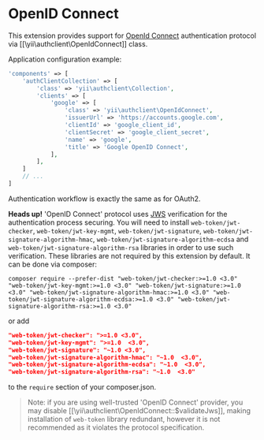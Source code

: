 OpenID Connect
==============

This extension provides support for [OpenId Connect](http://openid.net/connect/) authentication protocol via
[[\yii\authclient\OpenIdConnect]] class.

Application configuration example:

```php
'components' => [
    'authClientCollection' => [
        'class' => 'yii\authclient\Collection',
        'clients' => [
            'google' => [
                'class' => 'yii\authclient\OpenIdConnect',
                'issuerUrl' => 'https://accounts.google.com',
                'clientId' => 'google_client_id',
                'clientSecret' => 'google_client_secret',
                'name' => 'google',
                'title' => 'Google OpenID Connect',
            ],
        ],
    ]
    // ...
]
```

Authentication workflow is exactly the same as for OAuth2.

**Heads up!** 'OpenID Connect' protocol uses [JWS](http://tools.ietf.org/html/draft-ietf-jose-json-web-signature) verification
for the authentication process securing. You will need to install `web-token/jwt-checker`, `web-token/jwt-key-mgmt`, `web-token/jwt-signature`, `web-token/jwt-signature-algorithm-hmac`, `web-token/jwt-signature-algorithm-ecdsa` and `web-token/jwt-signature-algorithm-rsa` libraries in order to use such verification. These libraries are not required by this extension by default. It can be done via composer:

```
composer require --prefer-dist "web-token/jwt-checker:>=1.0 <3.0" "web-token/jwt-key-mgmt:>=1.0 <3.0" "web-token/jwt-signature:>=1.0 <3.0" "web-token/jwt-signature-algorithm-hmac:>=1.0 <3.0" "web-token/jwt-signature-algorithm-ecdsa:>=1.0 <3.0" "web-token/jwt-signature-algorithm-rsa:>=1.0 <3.0"
```

or add

```json
"web-token/jwt-checker": ">=1.0 <3.0",
"web-token/jwt-key-mgmt": ">=1.0  <3.0",
"web-token/jwt-signature": "~1.0 <3.0",
"web-token/jwt-signature-algorithm-hmac": "~1.0  <3.0",
"web-token/jwt-signature-algorithm-ecdsa": "~1.0  <3.0",
"web-token/jwt-signature-algorithm-rsa": "~1.0  <3.0"
```

to the `require` section of your composer.json.

> Note: if you are using well-trusted 'OpenID Connect' provider, you may disable [[\yii\authclient\OpenIdConnect::$validateJws]],
  making installation of `web-token` library redundant, however it is not recommended as it violates the protocol specification.
